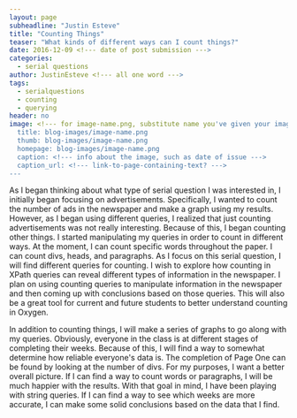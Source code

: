 ```yaml
---
layout: page
subheadline: "Justin Esteve"
title: "Counting Things"
teaser: "What kinds of different ways can I count things?"
date: 2016-12-09 <!--- date of post submission --->
categories:
  - serial questions
author: JustinEsteve <!--- all one word --->
tags:
  - serialquestions
  - counting
  - querying
header: no
image: <!--- for image-name.png, substitute name you've given your image file --->
  title: blog-images/image-name.png
  thumb: blog-images/image-name.png
  homepage: blog-images/image-name.png
  caption: <!--- info about the image, such as date of issue --->
  caption_url: <!--- link-to-page-containing-text? --->
---
```

As I began thinking about what type of serial question I was interested in, I initially began focusing on advertisements. Specifically, I wanted to count the number of ads in the newspaper and make a graph using my results. However, as I began using different queries, I realized that just counting advertisements was not really interesting. Because of this, I began counting other things. I started manipulating my queries in order to count in different ways. At the moment, I can count specific words throughout the paper. I can count divs, heads, and paragraphs. As I focus on this serial question, I will find different queries for counting. I wish to explore how counting in XPath queries can reveal different types of information in the newspaper. I plan on using counting queries to manipulate information in the newspaper and then coming up with conclusions based on those queries. This will also be a great tool for current and future students to better understand counting in Oxygen.  
    
In addition to counting things, I will make a series of graphs to go along with my queries. Obviously, everyone in the class is at different stages of completing their weeks. Because of this, I will find a way to somewhat determine how reliable everyone's data is. The completion of Page One can be found by looking at the number of divs. For my purposes, I want a better overall picture. If I can find a way to count words or paragraphs, I will be much happier with the results. With that goal in mind, I have been playing with string queries. If I can find a way to see which weeks are more accurate, I can make some solid conclusions based on the data that I find.
